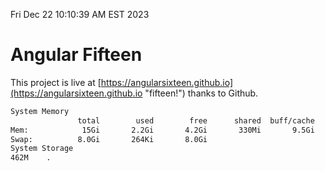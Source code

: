 Fri Dec 22 10:10:39 AM EST 2023

# Angular Fifteen


This project is live at [https://angularsixteen.github.io](https://angularsixteen.github.io "fifteen!") thanks to Github.

```bash
System Memory
               total        used        free      shared  buff/cache   available
Mem:            15Gi       2.2Gi       4.2Gi       330Mi       9.5Gi        13Gi
Swap:          8.0Gi       264Ki       8.0Gi
System Storage
462M	.
```
